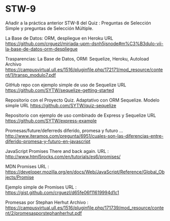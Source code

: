 # STW-9
Añadir a la práctica anterior STW-8 del Quiz : Preguntas de Selección Simple y preguntas de Selección Múltiple.

La Base de Datos: ORM, despliegue en Heroku URL
https://github.com/crguezl/miriada-upm-dsnh5jsnode#m%C3%B3dulo-vii-la-base-de-datos-orm-despliegue

Trasparencias: La Base de Datos, ORM: Sequelize, Heroku, Autoload Archivo
https://campusvirtual.ull.es/1516/pluginfile.php/172171/mod_resource/content/1/transp_modulo7.pdf

GitHub repo con ejemplo simple de uso de Sequelize URL
https://github.com/SYTW/sequelize-getting-started

Repositorio con el Proyecto Quiz. Adaptativo con ORM Sequelize. Modelo simple URL
https://github.com/SYTW/quiz-sequelize

Repositorio con ejemplo de uso combinado de Express y Sequelize URL
https://github.com/SYTW/express-example

Promesas/future/deferreds 
diferido, promesa y futuro ... http://www.iteramos.com/pregunta/6951/cuales-son-las-diferencias-entre-diferido-promesa-y-futuro-en-javascript


 JavaScript Promises There and back again. URL : http://www.html5rocks.com/en/tutorials/es6/promises/
 
 MDN Promises URL : https://developer.mozilla.org/en/docs/Web/JavaScript/Reference/Global_Objects/Promise
 
 Ejemplo simple de Promises URL : https://gist.github.com/crguezl/d65fe06f11619994d1c1
 
 Promesas por Stephan Herhut Archivo : https://campusvirtual.ull.es/1516/pluginfile.php/171739/mod_resource/content/2/promesasporstephanherhut.pdf
